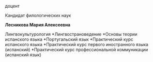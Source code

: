 доцент

Кандидат филологических наук

**Лесникова Мария Алексеевна**

Лингвокультурология
	*Лингвострановедение
	*Основы теории испанского языка
	*Португальский язык
	*Практический курс испанского языка
	*Практический курс первого иностранного языка (испанский)
	*Практический курс профессиональной коммуникации (испанский язык)